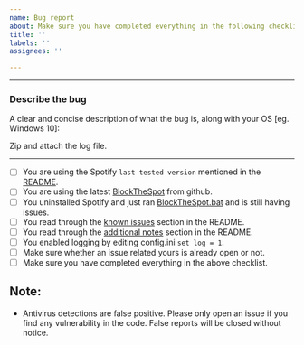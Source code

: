 ```yaml
---
name: Bug report
about: Make sure you have completed everything in the following checklist.
title: ''
labels: ''
assignees: ''

---
```


---
### Describe the bug
A clear and concise description of what the bug is, along with your OS [eg. Windows 10]:

Zip and attach the log file.

---

 - [ ] You are using the Spotify `last tested version` mentioned in the [README](https://github.com/mrpond/BlockTheSpot/blob/master/README.md).
 - [ ] You are using the latest [BlockTheSpot](https://www.github.com/mrpond/BlockTheSpot/releases) from github.
 - [ ] You uninstalled Spotify and just ran [BlockTheSpot.bat](https://raw.githack.com/mrpond/BlockTheSpot/master/BlockTheSpot.bat) and is still having issues.
 - [ ] You read through the [known issues](https://github.com/mrpond/BlockTheSpot/blob/master/README.md#known-issues) section in the README.
 - [ ] You read through the [additional notes](https://github.com/mrpond/BlockTheSpot/blob/master/README.md#additional-notes) section in the README.
 - [ ] You enabled logging by editing config.ini `set log = 1`.
 - [ ] Make sure whether an issue related yours is already open or not.
 - [ ] Make sure you have completed everything in the above checklist.

## Note: 
- Antivirus detections are false positive. Please only open an issue if you find any vulnerability in the code. False reports will be closed without notice.

<!-- Remove this line and 

## Feature Request 
Provide a detailed explanation of the requested feature and its use case. Feature should be present in the Premium version of Spotify.

this line to enable feature request.--->
